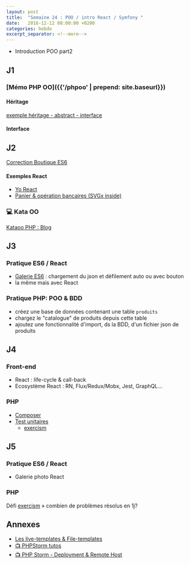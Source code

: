 ```yaml
---
layout: post
title:  "Semaine 24 : POO / intro React / Symfony "
date:   2016-12-12 08:00:00 +0200
categories: hebdo 
excerpt_separator: <!--more-->
---
```


- Introduction POO part2

<!--more-->

## J1

### [Mémo PHP OO]({{'/phpoo' | prepend: site.baseurl}})

#### Héritage

[exemple héritage - abstract - interface](https://gist.github.com/rxlabz/0267cf118991cbbe0bdcd40297ff05c8) 

#### Interface

## J2

[Correction Boutique ES6](https://github.com/simplyon2/demo_boutique_es6)

#### Exemples React 

- [Yo React](https://github.com/simplyon2/react-basics)
- [Panier & opération bancaires (SVGx inside)](https://github.com/Simplon-lyon/intro-react-jsx)

### :computer: Kata OO

[Kataoo PHP : Blog](https://github.com/simplyon2/kataoo)

## J3

### Pratique ES6 / React

- [Galerie ES6](https://github.com/Simplon-lyon/exo-galerie-es6) : chargement du json et défilement auto ou avec bouton
- la même mais avec React

### Pratique PHP: POO & BDD

- créez une base de données contenant une table `produits` 
- chargez le "catalogue" de produits depuis cette table
- ajoutez une fonctionnalité d'import, ds la BDD, d'un fichier json de produits

## J4

### Front-end

- React : life-cycle & call-back
- Ecosystème React : RN, Flux/Redux/Mobx, Jest, GraphQL...

### PHP

- [Composer](https://getcomposer.org)
- [Test unitaires](https://phpunit.de)
  - [exercism](http://exercism.io)

## J5

### Pratique ES6 / React

- Galerie photo React

### PHP

Défi [exercism](http://exercism.io) » combien de problèmes résolus en 1j?

## Annexes

- [Les live-templates & File-templates](http://rxlabz.github.io/tools/2016/03/28/intellij-file-et-live-templates.html)
- [:tv: PHPStorm tutos](https://www.youtube.com/playlist?list=PLQ176FUIyIUbfeFz-2EbDzwExRlD0Bc-w)
- [:tv: PHP Storm - Deployment & Remote Host](https://www.youtube.com/watch?v=AHK20LWEWXQ)